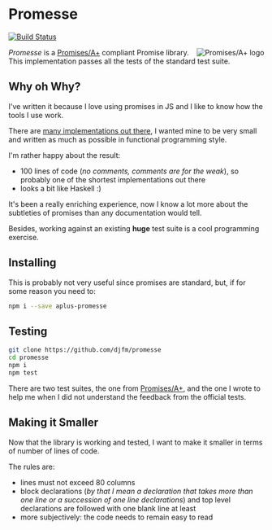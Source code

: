 # Promesse

[![Build Status](https://travis-ci.org/djfm/promesse.svg?branch=master)](https://travis-ci.org/djfm/promesse)

<a href="https://promisesaplus.com/">
    <img src="https://promisesaplus.com/assets/logo-small.png" alt="Promises/A+ logo"
         title="Promises/A+ 1.0 compliant" align="right" />
</a>

*Promesse* is a [Promises/A+](https://github.com/promises-aplus/promises-tests) compliant Promise library. This implementation passes all the tests
of the standard test suite.

## Why oh Why?

I've written it because I love using promises in JS and I like to know how the tools I use work.

There are [many implementations out there](https://promisesaplus.com/implementations), I wanted mine to be very small and written as much as possible in functional programming style.

I'm rather happy about the result:
  - 100 lines of code (*no comments, comments are for the weak*), so probably one of the shortest implementations out there
  - looks a bit like Haskell :)

It's been a really enriching experience, now I know a lot more about
the subtleties of promises than any documentation would tell.

Besides, working against an existing **huge** test suite is a cool programming exercise.

## Installing

This is probably not very useful since promises are standard, but, if for some reason you need to:

```bash
npm i --save aplus-promesse
```

## Testing

```bash
git clone https://github.com/djfm/promesse
cd promesse
npm i
npm test
```

There are two test suites, the one from [Promises/A+](https://github.com/promises-aplus/promises-tests), and the one I wrote to help me when I did not understand the feedback from the official tests.

## Making it Smaller

Now that the library is working and tested, I want to make it smaller in terms
of number of lines of code.

The rules are:
  - lines must not exceed 80 columns
  - block declarations (*by that I mean a declaration that takes more than one line or a succession of one line declarations*) and top level declarations are
    followed with one blank line at least
  - more subjectively: the code needs to remain easy
    to read

